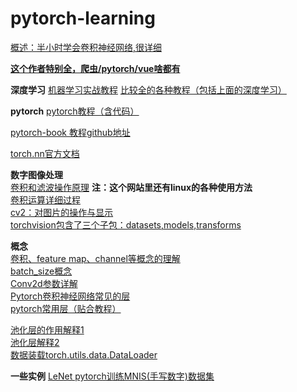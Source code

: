 # pytorch-learning

[概述：半小时学会卷积神经网络,很详细](https://www.cnblogs.com/wmr95/articles/7814892.html)


**[这个作者特别全，爬虫/pytorch/vue啥都有](https://blog.csdn.net/weixin_44510615/article/list/2?)**  

**深度学习**
[机器学习实战教程](https://www.zybuluo.com/hanbingtao/note/433855)
[比较全的各种教程（包括上面的深度学习）](https://cuijiahua.com/blog/2018/10/dl-7.html)

**pytorch**
[pytorch教程（含代码）](https://github.com/ShusenTang/Dive-into-DL-PyTorch)

[pytorch-book 教程github地址](https://github.com/chenyuntc/pytorch-book)

[torch.nn官方文档](https://pytorch.org/docs/stable/nn.html#)  

**数字图像处理**  
[卷积和滤波操作原理](https://www.cnblogs.com/xiaojianliu/p/9075872.html)  **注：这个网站里还有linux的各种使用方法**    
[卷积运算详细过程](https://blog.csdn.net/u013539952/article/details/80610260)  
[cv2：对图片的操作与显示](https://www.cnblogs.com/zlel/p/9267629.html)  
[torchvision包含了三个子包：datasets,models,transforms](https://blog.csdn.net/sinat_42239797/article/details/93916790)



**概念**   
[卷积、feature map、channel等概念的理解](https://blog.csdn.net/tangxinru123/article/details/100742269)  
[batch_size概念](https://www.cnblogs.com/gengyi/p/9853664.html)  
[Conv2d参数详解](https://blog.csdn.net/lzc842650834/article/details/90265621)  
[Pytorch卷积神经网络常见的层](https://www.jianshu.com/p/343e1d994c39)    
[pytorch常用层（贴合教程）](https://blog.csdn.net/weixin_44510615/article/details/90261306)  

[池化层的作用解释1](https://blog.csdn.net/kele_imon/article/details/79532286)  
[池化层解释2](https://blog.csdn.net/XX_123_1_RJ/article/details/86677482)  
[数据装载torch.utils.data.DataLoader](torch.utils.data.DataLoader)




**一些实例**
[LeNet pytorch训练MNIS(手写数字)数据集](https://blog.csdn.net/weixin_44613063/article/details/90815082)  


